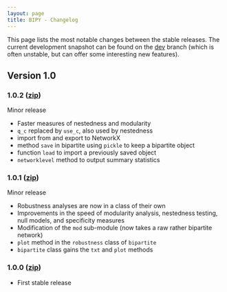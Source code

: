 ```yaml
---
layout: page
title: BIPY - Changelog
---
```


This page lists the most notable changes between the stable releases. The current development snapshot can be found on the [dev](https://github.com/tpoisot/bipy/tree/dev) branch (which is often unstable, but can offer some interesting new features).

## Version 1.0

### 1.0.2 ([zip](https://github.com/tpoisot/bipy/zipball/sr_v1.0.2))

Minor release

* Faster measures of nestedness and modularity
* `q_c` replaced by `use_c`, also used by nestedness
* import from and export to NetworkX
* method `save` in bipartite using `pickle` to keep a bipartite object
* function `load` to import a previously saved object
* `networklevel` method to output summary statistics

### 1.0.1 ([zip](https://github.com/tpoisot/bipy/zipball/sr_v1.0.1))

Minor release

* Robustness analyses are now in a class of their own
* Improvements in the speed of modularity analysis, nestedness testing, null models, and specificity measures
* Modification of the `mod` sub-module (now takes a raw rather bipartite network)
* `plot` method in the `robustness` class of `bipartite`
* `bipartite` class gains the `txt` and `plot` methods

### 1.0.0 ([zip](https://github.com/tpoisot/bipy/zipball/sr_v1.0.0))

* First stable release
